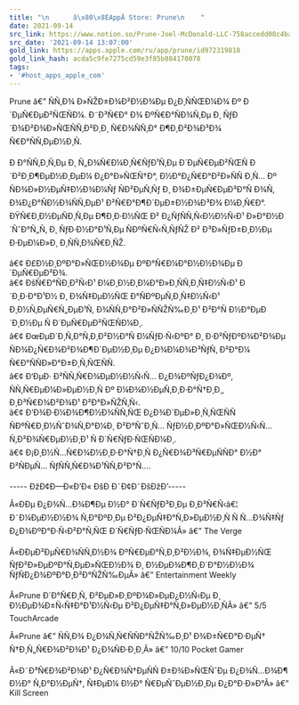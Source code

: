 ```yaml
---
title: "\n      â\x80\x8EAppÂ Store: Prune\n    "
date: 2021-09-14
src_link: https://www.notion.so/Prune-Joel-McDonald-LLC-758accedd08c4ba0afa819026baa6892
src_date: '2021-09-14 13:07:00'
gold_link: https://apps.apple.com/ru/app/prune/id972319818
gold_link_hash: acda5c9fe7275cd59e3f85b884170078
tags:
- '#host_apps_apple_com'
---
```


Prune â€” ÑÑ‚Ð¾ Ð»ÑŽÐ±Ð¾Ð²Ð½Ð¾Ðµ Ð¿Ð¸ÑÑŒÐ¼Ð¾ Ðº Ð´ÐµÑ€ÐµÐ²ÑŒÑÐ¼. Ð˜Ð³Ñ€Ð° Ð¾ ÐºÑ€Ð°ÑÐ¾Ñ‚Ðµ Ð¸ ÑƒÐ´Ð¾Ð²Ð¾Ð»ÑŒÑÑ‚Ð²Ð¸Ð¸ Ñ€Ð¾ÑÑ‚Ð° Ð¶Ð¸Ð²Ð¾Ð³Ð¾ Ñ€Ð°ÑÑ‚ÐµÐ½Ð¸Ñ.  
  
Ð Ð°ÑÑ‚Ð¸Ñ‚Ðµ Ð¸ Ñ„Ð¾Ñ€Ð¼Ð¸Ñ€ÑƒÐ¹Ñ‚Ðµ Ð´ÐµÑ€ÐµÐ²ÑŒÑ Ð´Ð²Ð¸Ð¶ÐµÐ½Ð¸ÐµÐ¼ Ð¿Ð°Ð»ÑŒÑ†Ð°, Ð½Ð°Ð¿Ñ€Ð°Ð²Ð»ÑÑ Ð¸Ñ… Ðº ÑÐ¾Ð»Ð½ÐµÑ‡Ð½Ð¾Ð¼Ñƒ ÑÐ²ÐµÑ‚Ñƒ Ð¸ Ð¾Ð±ÐµÑ€ÐµÐ³Ð°Ñ Ð¾Ñ‚ Ð¾Ð¿Ð°ÑÐ½Ð¾ÑÑ‚ÐµÐ¹ Ð²Ñ€Ð°Ð¶Ð´ÐµÐ±Ð½Ð¾Ð³Ð¾ Ð¼Ð¸Ñ€Ð°. ÐŸÑ€Ð¸Ð½ÐµÑÐ¸Ñ‚Ðµ Ð¶Ð¸Ð·Ð½ÑŒ Ð² Ð¿ÑƒÑÑ‚Ñ‹Ð½Ð½Ñ‹Ð¹ Ð»Ð°Ð½Ð´ÑˆÐ°Ñ„Ñ‚ Ð¸ ÑƒÐ·Ð½Ð°Ð¹Ñ‚Ðµ ÑÐºÑ€Ñ‹Ñ‚ÑƒÑŽ Ð² Ð³Ð»ÑƒÐ±Ð¸Ð½Ðµ Ð·ÐµÐ¼Ð»Ð¸ Ð¸ÑÑ‚Ð¾Ñ€Ð¸ÑŽ.  
  
â€¢ Ð£Ð½Ð¸ÐºÐ°Ð»ÑŒÐ½Ð¾Ðµ ÐºÐ°Ñ€Ð¼Ð°Ð½Ð½Ð¾Ðµ Ð´ÐµÑ€ÐµÐ²Ð¾.  
â€¢ ÐšÑ€Ð°ÑÐ¸Ð²Ñ‹Ð¹ Ð¼Ð¸Ð½Ð¸Ð¼Ð°Ð»Ð¸ÑÑ‚Ð¸Ñ‡Ð½Ñ‹Ð¹ Ð´Ð¸Ð·Ð°Ð¹Ð½ Ð¸ Ð¾Ñ‡ÐµÐ½ÑŒ Ð°ÑÐºÐµÑ‚Ð¸Ñ‡Ð½Ñ‹Ð¹ Ð¸Ð½Ñ‚ÐµÑ€Ñ„ÐµÐ¹Ñ, Ð¾ÑÑ‚Ð°Ð²Ð»ÑÑŽÑ‰Ð¸Ð¹ Ð²Ð°Ñ Ð½Ð°ÐµÐ´Ð¸Ð½Ðµ Ñ Ð´ÐµÑ€ÐµÐ²ÑŒÑÐ¼Ð¸.  
â€¢ ÐœÐµÐ´Ð¸Ñ‚Ð°Ñ‚Ð¸Ð²Ð½Ð°Ñ Ð¼ÑƒÐ·Ñ‹ÐºÐ° Ð¸ Ð·Ð²ÑƒÐºÐ¾Ð²Ð¾Ðµ ÑÐ¾Ð¿Ñ€Ð¾Ð²Ð¾Ð¶Ð´ÐµÐ½Ð¸Ðµ Ð¿Ð¾Ð¼Ð¾Ð³ÑƒÑ‚ Ð²Ð°Ð¼ Ñ€Ð°ÑÑÐ»Ð°Ð±Ð¸Ñ‚ÑŒÑÑ.  
â€¢ Ð‘ÐµÐ· Ð²ÑÑ‚Ñ€Ð¾ÐµÐ½Ð½Ñ‹Ñ… Ð¿Ð¾ÐºÑƒÐ¿Ð¾Ðº, ÑÑ‚Ñ€ÐµÐ¼Ð»ÐµÐ½Ð¸Ñ Ðº Ð¼Ð¾Ð½ÐµÑ‚Ð¸Ð·Ð°Ñ†Ð¸Ð¸, Ð¸Ð³Ñ€Ð¾Ð²Ð¾Ð¹ Ð²Ð°Ð»ÑŽÑ‚Ñ‹.  
â€¢ Ð’Ð¾Ð·Ð¼Ð¾Ð¶Ð½Ð¾ÑÑ‚ÑŒ Ð¿Ð¾Ð´ÐµÐ»Ð¸Ñ‚ÑŒÑÑ ÑÐºÑ€Ð¸Ð½ÑˆÐ¾Ñ‚Ð°Ð¼Ð¸ Ð²Ð°ÑˆÐ¸Ñ… ÑƒÐ½Ð¸ÐºÐ°Ð»ÑŒÐ½Ñ‹Ñ… Ñ‚Ð²Ð¾Ñ€ÐµÐ½Ð¸Ð¹ Ñ Ð´Ñ€ÑƒÐ·ÑŒÑÐ¼Ð¸.  
â€¢ Ð¡Ð¸Ð½Ñ…Ñ€Ð¾Ð½Ð¸Ð·Ð°Ñ†Ð¸Ñ Ð¿Ñ€Ð¾Ð³Ñ€ÐµÑÑÐ° Ð½Ð° Ð²ÑÐµÑ… ÑƒÑÑ‚Ñ€Ð¾Ð¹ÑÑ‚Ð²Ð°Ñ….  
  
----- ÐžÐ¢Ð—Ð«Ð’Ð« ÐšÐ Ð˜Ð¢Ð˜ÐšÐžÐ’-----  
  
Â«ÐÐµ Ð¿Ð¾Ñ…Ð¾Ð¶Ðµ Ð½Ð° Ð´Ñ€ÑƒÐ³Ð¸Ðµ Ð¸Ð³Ñ€Ñ‹â€¦ Ð˜Ð¼ÐµÐ½Ð½Ð¾ Ñ‚Ð°ÐºÐ¸Ðµ Ð²Ð¿ÐµÑ‡Ð°Ñ‚Ð»ÐµÐ½Ð¸Ñ Ñ Ñ…Ð¾Ñ‡Ñƒ Ð¿Ð¾ÐºÐ°Ð·Ñ‹Ð²Ð°Ñ‚ÑŒ Ð´Ñ€ÑƒÐ·ÑŒÑÐ¼Â» â€” The Verge  
  
Â«ÐÐµÐ²ÐµÑ€Ð¾ÑÑ‚Ð½Ð¾ ÐºÑ€ÐµÐ°Ñ‚Ð¸Ð²Ð½Ð¾, Ð¾Ñ‡ÐµÐ½ÑŒ ÑƒÐ²Ð»ÐµÐºÐ°Ñ‚ÐµÐ»ÑŒÐ½Ð¾ Ð¸ Ð½ÐµÐ¾Ð¶Ð¸Ð´Ð°Ð½Ð½Ð¾ ÑƒÑÐ¿Ð¾ÐºÐ°Ð¸Ð²Ð°ÑŽÑ‰ÐµÂ» â€” Entertainment Weekly  
  
Â«Prune Ð´Ð°Ñ€Ð¸Ñ‚ Ð²ÐµÐ»Ð¸ÐºÐ¾Ð»ÐµÐ¿Ð½Ñ‹Ðµ Ð¸ Ð½ÐµÐ¾Ð±Ñ‹Ñ‡Ð°Ð¹Ð½Ñ‹Ðµ Ð²Ð¿ÐµÑ‡Ð°Ñ‚Ð»ÐµÐ½Ð¸ÑÂ» â€” 5/5 TouchArcade  
  
Â«Prune â€” ÑÑ‚Ð¾ Ð¿Ð¾Ñ‚Ñ€ÑÑÐ°ÑŽÑ‰Ð¸Ð¹ Ð¾Ð±Ñ€Ð°Ð·ÐµÑ† Ñ†Ð¸Ñ„Ñ€Ð¾Ð²Ð¾Ð¹ Ð¿Ð¾ÑÐ·Ð¸Ð¸Â» â€” 10/10 Pocket Gamer  
  
Â«Ð˜Ð³Ñ€Ð¾Ð²Ð¾Ð¹ Ð¿Ñ€Ð¾Ñ†ÐµÑÑ Ð±Ð¾Ð»ÑŒÑˆÐµ Ð¿Ð¾Ñ…Ð¾Ð¶ Ð½Ð° Ñ‚Ð°Ð½ÐµÑ†, Ñ‡ÐµÐ¼ Ð½Ð° Ñ€ÐµÑˆÐµÐ½Ð¸Ðµ Ð¿Ð°Ð·Ð»Ð°Â» â€” Kill Screen